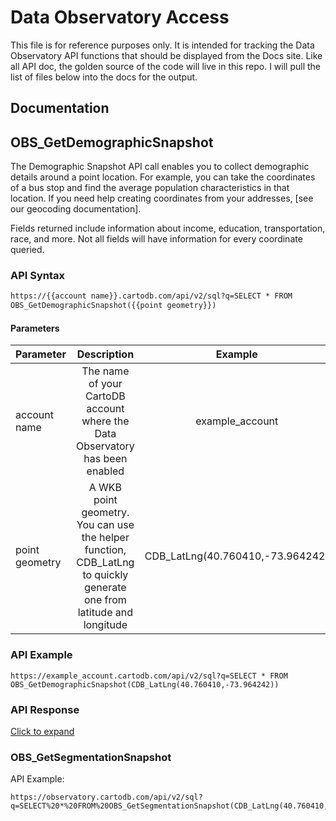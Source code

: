 # Data Observatory Access

This file is for reference purposes only. It is intended for tracking the Data Observatory API functions that should be displayed from the Docs site. Like all API doc, the golden source of the code will live in this repo. I will pull the list of files below into the docs for the output.

## Documentation

## OBS_GetDemographicSnapshot

The Demographic Snapshot API call enables you to collect demographic details around a point location. For example, you can take the coordinates of a bus stop and find the average population characteristics in that location. If you need help creating coordinates from your addresses, [see our geocoding documentation].

Fields returned include information about income, education, transportation, race, and more. Not all fields will have information for every coordinate queried.


### API Syntax

```html
https://{{account name}}.cartodb.com/api/v2/sql?q=SELECT * FROM
OBS_GetDemographicSnapshot({{point geometry}})
```

#### Parameters

| Parameter  | Description  |  Example  |
|---|:-:|:-:|
| account name  | The name of your CartoDB account where the Data Observatory has been enabled  | example_account  |
| point geometry  |  A WKB point geometry. You can use the helper function, CDB_LatLng to quickly generate one from latitude and longitude | CDB_LatLng(40.760410,-73.964242)  |

### API Example

```text
https://example_account.cartodb.com/api/v2/sql?q=SELECT * FROM
OBS_GetDemographicSnapshot(CDB_LatLng(40.760410,-73.964242))
```

### API Response

[Click to expand](https://gist.github.com/ohasselblad/c9e59a6e8da35728d0d81dfed131ed17)

### OBS_GetSegmentationSnapshot

API Example:

```text
https://observatory.cartodb.com/api/v2/sql?q=SELECT%20*%20FROM%20OBS_GetSegmentationSnapshot(CDB_LatLng(40.760410,-73.964242))
```
